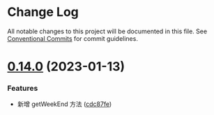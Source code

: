 # Change Log

All notable changes to this project will be documented in this file.
See [Conventional Commits](https://conventionalcommits.org) for commit guidelines.

# [0.14.0](https://github.com/cumt-robin/vue-pro-components/compare/@vue-pro-components/utils@0.13.0...@vue-pro-components/utils@0.14.0) (2023-01-13)

### Features

-   新增 getWeekEnd 方法 ([cdc87fe](https://github.com/cumt-robin/vue-pro-components/commit/cdc87fe6daedf91caeb557a9c3faf83a955b1f03))

